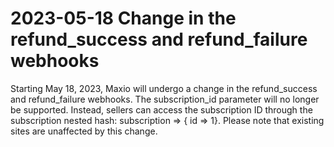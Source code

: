 # 2023-05-18 Change in the refund_success and refund_failure webhooks

Starting May 18, 2023, Maxio will undergo a change in the refund_success and refund_failure webhooks. The subscription_id parameter will no longer be supported. Instead, sellers can access the subscription ID through the subscription nested hash: subscription => { id => 1}. Please note that existing sites are unaffected by this change.